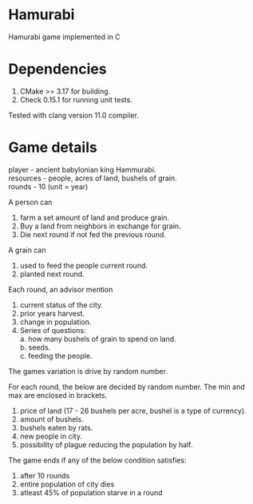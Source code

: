 # Hamurabi
Hamurabi game implemented in C

# Dependencies

1. CMake >= 3.17 for building.
2. Check 0.15.1 for running unit tests.

Tested with clang version 11.0 compiler.

# Game details

player - ancient babylonian king Hammurabi.  
resources - people, acres of land, bushels of grain.  
rounds - 10 (unit = year)

A person can 
1. farm a set amount of land and produce grain.
2. Buy a land from neighbors in exchange for grain.
3. Die next round if not fed the previous round.

A grain can 
1. used to feed the people current round.
2. planted next round.

Each round, an advisor mention
1. current status of the city.
2. prior years harvest.
3. change in population.
4. Series of questions:   
    a. how many bushels of grain to spend on land.   
    b. seeds.   
    c. feeding the people.   

The games variation is drive by random number.

For each round, the below are decided by random number. The min and max are enclosed in brackets.

1. price of land (17 - 26 bushels per acre, bushel is a type of currency).
2. amount of bushels.
3. bushels eaten by rats.
4. new people in city.
5. possibility of plague reducing the population by half.

The game ends if any of the below condition satisfies:
1. after 10 rounds
2. entire population of city dies
3. atleast 45% of population starve in a round
